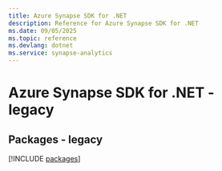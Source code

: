 ```yaml
---
title: Azure Synapse SDK for .NET
description: Reference for Azure Synapse SDK for .NET
ms.date: 09/05/2025
ms.topic: reference
ms.devlang: dotnet
ms.service: synapse-analytics
---
```

# Azure Synapse SDK for .NET - legacy
## Packages - legacy
[!INCLUDE [packages](synapse-index.md)]